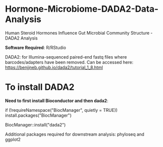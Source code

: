 # Hormone-Microbiome-DADA2-Data-Analysis
Human Steroid Hormones Influence Gut Microbial Community Structure - DADA2 Analysis

**Software Required**:
R/RStudio

DADA2: for Illumina-sequenced paired-end fastq files where barcodes/adapters have been removed.
Can be accessed here: https://benjjneb.github.io/dada2/tutorial_1_8.html

# To install DADA2
**Need to first install Bioconductor and then dada2**:

if (!requireNamespace("BiocManager", quietly = TRUE))
    install.packages("BiocManager")

BiocManager::install("dada2")

Additional packages required for downstream analysis: phyloseq and ggplot2
